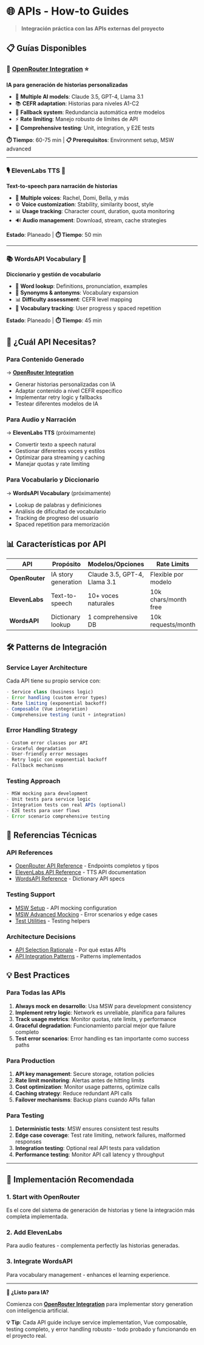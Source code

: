 # 🌐 APIs - How-to Guides

> **Integración práctica con las APIs externas del proyecto**

## 📋 Guías Disponibles

### **🤖 [OpenRouter Integration](./openrouter-integration.md)** ⭐
**IA para generación de historias personalizadas**

- 🧠 **Multiple AI models**: Claude 3.5, GPT-4, Llama 3.1
- 📚 **CEFR adaptation**: Historias para niveles A1-C2
- 🔄 **Fallback system**: Redundancia automática entre modelos
- ⚡ **Rate limiting**: Manejo robusto de límites de API
- 🧪 **Comprehensive testing**: Unit, integration, y E2E tests

**⏱️ Tiempo**: 60-75 min | **📋 Prerequisitos**: Environment setup, MSW advanced

---

### **🎙️ ElevenLabs TTS** 🚧
**Text-to-speech para narración de historias**

- 🎤 **Multiple voices**: Rachel, Domi, Bella, y más
- ⚙️ **Voice customization**: Stability, similarity boost, style
- 📊 **Usage tracking**: Character count, duration, quota monitoring
- 🔊 **Audio management**: Download, stream, cache strategies

**Estado**: Planeado | **⏱️ Tiempo**: 50 min

---

### **📚 WordsAPI Vocabulary** 🚧
**Diccionario y gestión de vocabulario**

- 📖 **Word lookup**: Definitions, pronunciation, examples
- 🔗 **Synonyms & antonyms**: Vocabulary expansion
- 📊 **Difficulty assessment**: CEFR level mapping
- 💾 **Vocabulary tracking**: User progress y spaced repetition

**Estado**: Planeado | **⏱️ Tiempo**: 45 min

## 🎯 ¿Cuál API Necesitas?

### **Para Contenido Generado**
→ **[OpenRouter Integration](./openrouter-integration.md)**
- Generar historias personalizadas con IA
- Adaptar contenido a nivel CEFR específico
- Implementar retry logic y fallbacks
- Testear diferentes modelos de IA

### **Para Audio y Narración**
→ **ElevenLabs TTS** (próximamente)
- Convertir texto a speech natural
- Gestionar diferentes voces y estilos
- Optimizar para streaming y caching
- Manejar quotas y rate limiting

### **Para Vocabulario y Diccionario**
→ **WordsAPI Vocabulary** (próximamente)
- Lookup de palabras y definiciones  
- Análisis de dificultad de vocabulario
- Tracking de progreso del usuario
- Spaced repetition para memorización

## 📊 Características por API

| API | Propósito | Modelos/Opciones | Rate Limits | Costo |
|-----|-----------|------------------|-------------|--------|
| **OpenRouter** | IA story generation | Claude 3.5, GPT-4, Llama 3.1 | Flexible por modelo | Variable |
| **ElevenLabs** | Text-to-speech | 10+ voces naturales | 10k chars/month free | $0.18/1k chars |
| **WordsAPI** | Dictionary lookup | 1 comprehensive DB | 10k requests/month | $10/month |

## 🛠️ Patterns de Integración

### **Service Layer Architecture**
Cada API tiene su propio service con:
```typescript
- Service class (business logic)
- Error handling (custom error types)  
- Rate limiting (exponential backoff)
- Composable (Vue integration)
- Comprehensive testing (unit + integration)
```

### **Error Handling Strategy**
```typescript
- Custom error classes por API
- Graceful degradation
- User-friendly error messages
- Retry logic con exponential backoff
- Fallback mechanisms
```

### **Testing Approach**
```typescript
- MSW mocking para development
- Unit tests para service logic
- Integration tests con real APIs (optional)
- E2E tests para user flows
- Error scenario comprehensive testing
```

## 🔗 Referencias Técnicas

### **API References**
- [OpenRouter API Reference](../../reference/apis/openrouter-reference.md) - Endpoints completos y tipos
- [ElevenLabs API Reference](../../reference/apis/elevenlabs-reference.md) - TTS API documentation
- [WordsAPI Reference](../../reference/apis/wordsapi-reference.md) - Dictionary API specs

### **Testing Support**
- [MSW Setup](../../reference/configurations/msw-setup.md) - API mocking configuration
- [MSW Advanced Mocking](../testing/msw-advanced-mocking.md) - Error scenarios y edge cases
- [Test Utilities](../../reference/testing-patterns/test-utilities.md) - Testing helpers

### **Architecture Decisions**
- [API Selection Rationale](../../explanation/architecture-decisions/api-selection-rationale.md) - Por qué estas APIs
- [API Integration Patterns](../../explanation/technical-deep-dive/api-integration-patterns.md) - Patterns implementados

## 💡 Best Practices

### **Para Todas las APIs**
1. **Always mock en desarrollo**: Usa MSW para development consistency
2. **Implement retry logic**: Network es unreliable, planifica para failures
3. **Track usage metrics**: Monitor quotas, rate limits, y performance  
4. **Graceful degradation**: Funcionamiento parcial mejor que failure completo
5. **Test error scenarios**: Error handling es tan importante como success paths

### **Para Production**
1. **API key management**: Secure storage, rotation policies
2. **Rate limit monitoring**: Alertas antes de hitting limits  
3. **Cost optimization**: Monitor usage patterns, optimize calls
4. **Caching strategy**: Reduce redundant API calls
5. **Failover mechanisms**: Backup plans cuando APIs fallan

### **Para Testing**
1. **Deterministic tests**: MSW ensures consistent test results
2. **Edge case coverage**: Test rate limiting, network failures, malformed responses
3. **Integration testing**: Optional real API tests para validation
4. **Performance testing**: Monitor API call latency y throughput

---

## 🚀 Implementación Recomendada

### **1. Start with OpenRouter** 
Es el core del sistema de generación de historias y tiene la integración más completa implementada.

### **2. Add ElevenLabs**
Para audio features - complementa perfectly las historias generadas.

### **3. Integrate WordsAPI**  
Para vocabulary management - enhances el learning experience.

---

**🤖 ¿Listo para IA?** 

Comienza con **[OpenRouter Integration](./openrouter-integration.md)** para implementar story generation con inteligencia artificial.

**💡 Tip**: Cada API guide incluye service implementation, Vue composable, testing completo, y error handling robusto - todo probado y funcionando en el proyecto real.